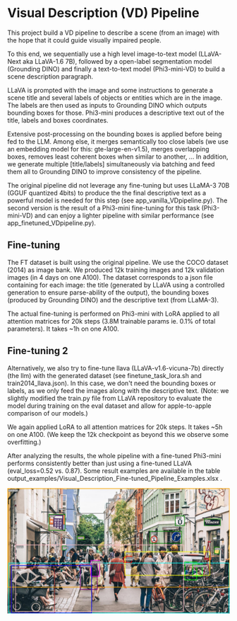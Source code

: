 # Visual Description (VD) Pipeline

This project build a VD pipeline to describe a scene (from an image) with the hope that it could guide visually impaired people.

To this end, we sequentially use a high level image-to-text model (LLaVA-Next aka LLaVA-1.6 7B), followed by a open-label segmentation model (Grounding DINO) and finally a text-to-text model (Phi3-mini-VD) to build a scene description paragraph.

LLaVA is prompted with the image and some instructions to generate a scene title and several labels of objects or entities which are in the image. The labels are then used as inputs to Grounding DINO which outputs bounding boxes for those. Phi3-mini produces a descriptive text out of the title, labels and boxes coordinates.

Extensive post-processing on the bounding boxes is applied before being fed to the LLM. Among else, it merges semantically too close labels (we use an embedding model for this: gte-large-en-v1.5), merges overlapping boxes, removes least coherent boxes when similar to another, ... In addition, we generate multiple [title/labels] simultaneously via batching and feed them all to Grounding DINO to improve consistency of the pipeline.

The original pipeline did not leverage any fine-tuning but uses LLaMA-3 70B (GGUF quantized 4bits) to produce the the final descriptive text as a powerful model is needed for this step (see app_vanilla_VDpipeline.py). The second version is the result of a Phi3-mini fine-tuning for this task (Phi3-mini-VD) and can enjoy a lighter pipeline with similar performance (see app_finetuned_VDpipeline.py).

## Fine-tuning

The FT dataset is built using the original pipeline. We use the COCO dataset (2014) as image bank. We produced 12k training images and 12k validation images (in 4 days on one A100). The dataset corresponds to a json file containing for each image: the title (generated by LLaVA using a controlled generation to ensure parse-ability of the output), the bounding boxes (produced by Grounding DINO) and the descriptive text (from LLaMA-3).

The actual fine-tuning is performed on Phi3-mini with LoRA applied to all attention matrices for 20k steps (3.8M trainable params ie. 0.1% of total parameters). It takes ~1h on one A100.

## Fine-tuning 2

Alternatively, we also try to fine-tune llava (LLaVA-v1.6-vicuna-7b) directly (the llm) with the generated dataset (see finetune_task_lora.sh and train2014_llava.json). In this case, we don't need the bounding boxes or labels, as we only feed the images along with the descriptive text. (Note: we slightly modified the train.py file from LLaVA repository to evaluate the model during training on the eval dataset and allow for apple-to-apple comparison of our models.)

We again applied LoRA to all attention matrices for 20k steps. It takes ~5h on one A100. (We keep the 12k checkpoint as beyond this we observe some overfitting.)

After analyzing the results, the whole pipeline with a fine-tuned Phi3-mini performs consistently better than just using a fine-tuned LLaVA (eval_loss=0.52 vs. 0.87). Some result examples are available in the table output_examples/Visual_Description_Fine-tuned_Pipeline_Examples.xlsx .

![Segmentation with Grounding DINO](https://github.com/sade-adrien/visual_description/blob/master/data/output_examples/output_image.jpg)

